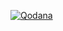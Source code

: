 [![Qodana](https://github.com/dasassygoat/DrivingMrDaisy/actions/workflows/qodana_code_quality.yml/badge.svg)](https://github.com/dasassygoat/DrivingMrDaisy/actions/workflows/qodana_code_quality.yml)
